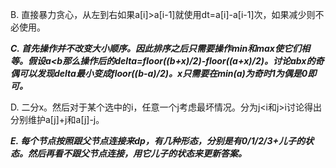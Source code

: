 B. 直接暴力贪心，从左到右如果a[i]>a[i-1]就使用dt=a[i]-a[i-1]次，如果减少则不必使用。

***C. 首先操作并不改变大小顺序。因此排序之后只需要操作min和max使它们相等。假设a<b那么操作后的delta=floor((b+x)/2)-floor((a+x)/2)。讨论abx的奇偶可以发现delta最小变成floor((b-a)/2)。x只需要在min(a)为奇时1为偶是0即可。*** 

D. 二分x。然后对于某个选中的i，任意一个j考虑最坏情况。分为j<i和j>i讨论得出分别维护a[j]+j和a[j]-j。

***E. 每个节点按照跟父节点连接来dp，有几种形态，分别是有0/1/2/3+儿子的状态。然后再看不跟父节点连接，用它儿子的状态来更新答案。***

